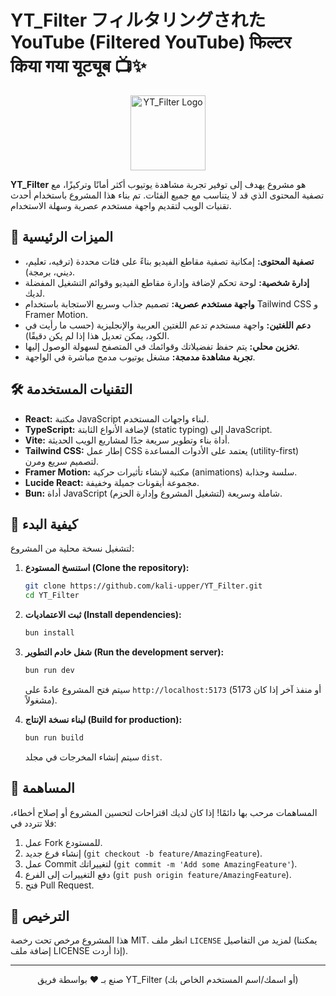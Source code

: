 # YT_Filter フィルタリングされた YouTube (Filtered YouTube) फिल्टर किया गया यूट्यूब 📺✨

<p align="center">
  <img src="https://raw.githubusercontent.com/kali-upper/YT_Filter/main/assets/favicon.ico" alt="YT_Filter Logo" width="120"/>
</p>

**YT_Filter** هو مشروع يهدف إلى توفير تجربة مشاهدة يوتيوب أكثر أمانًا وتركيزًا، مع تصفية المحتوى الذي قد لا يتناسب مع جميع الفئات. تم بناء هذا المشروع باستخدام أحدث تقنيات الويب لتقديم واجهة مستخدم عصرية وسهلة الاستخدام.

## 🌟 الميزات الرئيسية

- **تصفية المحتوى:** إمكانية تصفية مقاطع الفيديو بناءً على فئات محددة (ترفيه، تعليم، ديني، برمجة).
- **إدارة شخصية:** لوحة تحكم لإضافة وإدارة مقاطع الفيديو وقوائم التشغيل المفضلة لديك.
- **واجهة مستخدم عصرية:** تصميم جذاب وسريع الاستجابة باستخدام Tailwind CSS و Framer Motion.
- **دعم اللغتين:** واجهة مستخدم تدعم اللغتين العربية والإنجليزية (حسب ما رأيت في الكود، يمكن تعديل هذا إذا لم يكن دقيقًا).
- **تخزين محلي:** يتم حفظ تفضيلاتك وقوائمك في المتصفح لسهولة الوصول إليها.
- **تجربة مشاهدة مدمجة:** مشغل يوتيوب مدمج مباشرة في الواجهة.

## 🛠️ التقنيات المستخدمة

- **React:** مكتبة JavaScript لبناء واجهات المستخدم.
- **TypeScript:** لإضافة الأنواع الثابتة (static typing) إلى JavaScript.
- **Vite:** أداة بناء وتطوير سريعة جدًا لمشاريع الويب الحديثة.
- **Tailwind CSS:** إطار عمل CSS يعتمد على الأدوات المساعدة (utility-first) لتصميم سريع ومرن.
- **Framer Motion:** مكتبة لإنشاء تأثيرات حركية (animations) سلسة وجذابة.
- **Lucide React:** مجموعة أيقونات جميلة وخفيفة.
- **Bun:** أداة JavaScript شاملة وسريعة (لتشغيل المشروع وإدارة الحزم).

## 🚀 كيفية البدء

لتشغيل نسخة محلية من المشروع:

1.  **استنسخ المستودع (Clone the repository):**

    ```bash
    git clone https://github.com/kali-upper/YT_Filter.git
    cd YT_Filter
    ```

2.  **ثبت الاعتماديات (Install dependencies):**

    ```bash
    bun install
    ```

3.  **شغل خادم التطوير (Run the development server):**

    ```bash
    bun run dev
    ```

    سيتم فتح المشروع عادةً على `http://localhost:5173` (أو منفذ آخر إذا كان 5173 مشغولاً).

4.  **لبناء نسخة الإنتاج (Build for production):**
    ```bash
    bun run build
    ```
    سيتم إنشاء المخرجات في مجلد `dist`.

## 🤝 المساهمة

المساهمات مرحب بها دائمًا! إذا كان لديك اقتراحات لتحسين المشروع أو إصلاح أخطاء، فلا تتردد في:

1.  عمل Fork للمستودع.
2.  إنشاء فرع جديد (`git checkout -b feature/AmazingFeature`).
3.  عمل Commit لتغييراتك (`git commit -m 'Add some AmazingFeature'`).
4.  دفع التغييرات إلى الفرع (`git push origin feature/AmazingFeature`).
5.  فتح Pull Request.

## 📄 الترخيص

هذا المشروع مرخص تحت رخصة MIT. انظر ملف `LICENSE` لمزيد من التفاصيل (يمكننا إضافة ملف LICENSE إذا أردت).

---

<p align="center">
  صنع بـ ❤️ بواسطة فريق YT_Filter (أو اسمك/اسم المستخدم الخاص بك)
</p>
